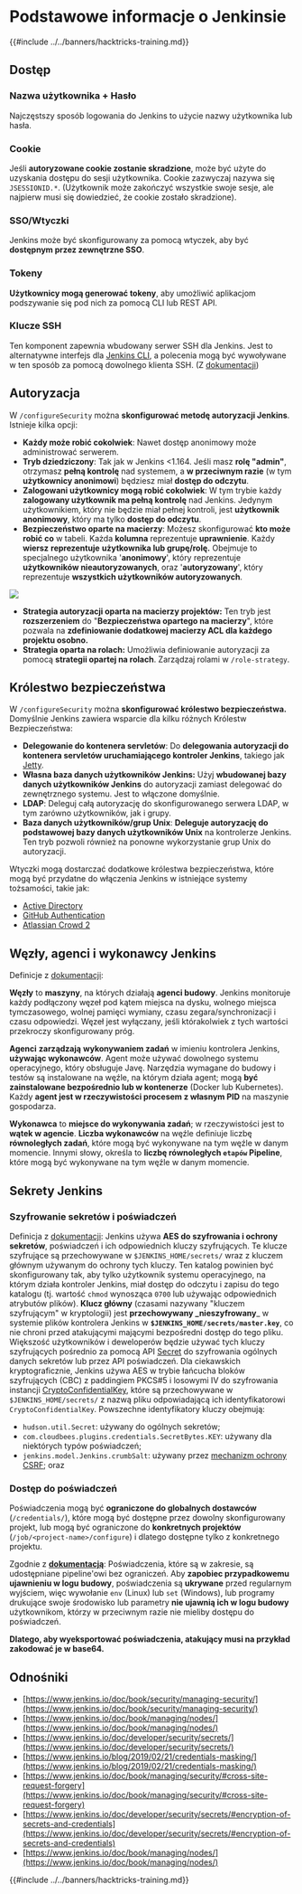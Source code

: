 # Podstawowe informacje o Jenkinsie

{{#include ../../banners/hacktricks-training.md}}

## Dostęp

### Nazwa użytkownika + Hasło

Najczęstszy sposób logowania do Jenkins to użycie nazwy użytkownika lub hasła.

### Cookie

Jeśli **autoryzowane cookie zostanie skradzione**, może być użyte do uzyskania dostępu do sesji użytkownika. Cookie zazwyczaj nazywa się `JSESSIONID.*`. (Użytkownik może zakończyć wszystkie swoje sesje, ale najpierw musi się dowiedzieć, że cookie zostało skradzione).

### SSO/Wtyczki

Jenkins może być skonfigurowany za pomocą wtyczek, aby być **dostępnym przez zewnętrzne SSO**.

### Tokeny

**Użytkownicy mogą generować tokeny**, aby umożliwić aplikacjom podszywanie się pod nich za pomocą CLI lub REST API.

### Klucze SSH

Ten komponent zapewnia wbudowany serwer SSH dla Jenkins. Jest to alternatywne interfejs dla [Jenkins CLI](https://www.jenkins.io/doc/book/managing/cli/), a polecenia mogą być wywoływane w ten sposób za pomocą dowolnego klienta SSH. (Z [dokumentacji](https://plugins.jenkins.io/sshd/))

## Autoryzacja

W `/configureSecurity` można **skonfigurować metodę autoryzacji Jenkins**. Istnieje kilka opcji:

- **Każdy może robić cokolwiek**: Nawet dostęp anonimowy może administrować serwerem.
- **Tryb dziedziczony**: Tak jak w Jenkins <1.164. Jeśli masz **rolę "admin"**, otrzymasz **pełną kontrolę** nad systemem, a **w przeciwnym razie** (w tym **użytkownicy anonimowi**) będziesz miał **dostęp do odczytu**.
- **Zalogowani użytkownicy mogą robić cokolwiek**: W tym trybie każdy **zalogowany użytkownik ma pełną kontrolę** nad Jenkins. Jedynym użytkownikiem, który nie będzie miał pełnej kontroli, jest **użytkownik anonimowy**, który ma tylko **dostęp do odczytu**.
- **Bezpieczeństwo oparte na macierzy**: Możesz skonfigurować **kto może robić co** w tabeli. Każda **kolumna** reprezentuje **uprawnienie**. Każdy **wiersz** **reprezentuje** **użytkownika lub grupę/rolę.** Obejmuje to specjalnego użytkownika '**anonimowy**', który reprezentuje **użytkowników nieautoryzowanych**, oraz '**autoryzowany**', który reprezentuje **wszystkich użytkowników autoryzowanych**.

![](<../../images/image (149).png>)

- **Strategia autoryzacji oparta na macierzy projektów:** Ten tryb jest **rozszerzeniem** do "**Bezpieczeństwa opartego na macierzy**", które pozwala na **zdefiniowanie dodatkowej macierzy ACL dla każdego projektu osobno.**
- **Strategia oparta na rolach:** Umożliwia definiowanie autoryzacji za pomocą **strategii opartej na rolach**. Zarządzaj rolami w `/role-strategy`.

## **Królestwo bezpieczeństwa**

W `/configureSecurity` można **skonfigurować królestwo bezpieczeństwa.** Domyślnie Jenkins zawiera wsparcie dla kilku różnych Królestw Bezpieczeństwa:

- **Delegowanie do kontenera servletów**: Do **delegowania autoryzacji do kontenera servletów uruchamiającego kontroler Jenkins**, takiego jak [Jetty](https://www.eclipse.org/jetty/).
- **Własna baza danych użytkowników Jenkins:** Użyj **wbudowanej bazy danych użytkowników Jenkins** do autoryzacji zamiast delegować do zewnętrznego systemu. Jest to włączone domyślnie.
- **LDAP**: Deleguj całą autoryzację do skonfigurowanego serwera LDAP, w tym zarówno użytkowników, jak i grupy.
- **Baza danych użytkowników/grup Unix**: **Deleguje autoryzację do podstawowej bazy danych użytkowników Unix** na kontrolerze Jenkins. Ten tryb pozwoli również na ponowne wykorzystanie grup Unix do autoryzacji.

Wtyczki mogą dostarczać dodatkowe królestwa bezpieczeństwa, które mogą być przydatne do włączenia Jenkins w istniejące systemy tożsamości, takie jak:

- [Active Directory](https://plugins.jenkins.io/active-directory)
- [GitHub Authentication](https://plugins.jenkins.io/github-oauth)
- [Atlassian Crowd 2](https://plugins.jenkins.io/crowd2)

## Węzły, agenci i wykonawcy Jenkins

Definicje z [dokumentacji](https://www.jenkins.io/doc/book/managing/nodes/):

**Węzły** to **maszyny**, na których działają **agenci budowy**. Jenkins monitoruje każdy podłączony węzeł pod kątem miejsca na dysku, wolnego miejsca tymczasowego, wolnej pamięci wymiany, czasu zegara/synchronizacji i czasu odpowiedzi. Węzeł jest wyłączany, jeśli którakolwiek z tych wartości przekroczy skonfigurowany próg.

**Agenci** **zarządzają** **wykonywaniem zadań** w imieniu kontrolera Jenkins, **używając wykonawców**. Agent może używać dowolnego systemu operacyjnego, który obsługuje Javę. Narzędzia wymagane do budowy i testów są instalowane na węźle, na którym działa agent; mogą **być zainstalowane bezpośrednio lub w kontenerze** (Docker lub Kubernetes). Każdy **agent jest w rzeczywistości procesem z własnym PID** na maszynie gospodarza.

**Wykonawca** to **miejsce do wykonywania zadań**; w rzeczywistości jest to **wątek w agencie**. **Liczba wykonawców** na węźle definiuje liczbę **równoległych zadań**, które mogą być wykonywane na tym węźle w danym momencie. Innymi słowy, określa to **liczbę równoległych `etapów` Pipeline**, które mogą być wykonywane na tym węźle w danym momencie.

## Sekrety Jenkins

### Szyfrowanie sekretów i poświadczeń

Definicja z [dokumentacji](https://www.jenkins.io/doc/developer/security/secrets/#encryption-of-secrets-and-credentials): Jenkins używa **AES do szyfrowania i ochrony sekretów**, poświadczeń i ich odpowiednich kluczy szyfrujących. Te klucze szyfrujące są przechowywane w `$JENKINS_HOME/secrets/` wraz z kluczem głównym używanym do ochrony tych kluczy. Ten katalog powinien być skonfigurowany tak, aby tylko użytkownik systemu operacyjnego, na którym działa kontroler Jenkins, miał dostęp do odczytu i zapisu do tego katalogu (tj. wartość `chmod` wynosząca `0700` lub używając odpowiednich atrybutów plików). **Klucz główny** (czasami nazywany "kluczem szyfrującym" w kryptologii) jest **przechowywany \_nieszyfrowany**\_ w systemie plików kontrolera Jenkins w **`$JENKINS_HOME/secrets/master.key`**, co nie chroni przed atakującymi mającymi bezpośredni dostęp do tego pliku. Większość użytkowników i deweloperów będzie używać tych kluczy szyfrujących pośrednio za pomocą API [Secret](https://javadoc.jenkins.io/byShortName/Secret) do szyfrowania ogólnych danych sekretów lub przez API poświadczeń. Dla ciekawskich kryptograficznie, Jenkins używa AES w trybie łańcucha bloków szyfrujących (CBC) z paddingiem PKCS#5 i losowymi IV do szyfrowania instancji [CryptoConfidentialKey](https://javadoc.jenkins.io/byShortName/CryptoConfidentialKey), które są przechowywane w `$JENKINS_HOME/secrets/` z nazwą pliku odpowiadającą ich identyfikatorowi `CryptoConfidentialKey`. Powszechne identyfikatory kluczy obejmują:

- `hudson.util.Secret`: używany do ogólnych sekretów;
- `com.cloudbees.plugins.credentials.SecretBytes.KEY`: używany dla niektórych typów poświadczeń;
- `jenkins.model.Jenkins.crumbSalt`: używany przez [mechanizm ochrony CSRF](https://www.jenkins.io/doc/book/managing/security/#cross-site-request-forgery); oraz

### Dostęp do poświadczeń

Poświadczenia mogą być **ograniczone do globalnych dostawców** (`/credentials/`), które mogą być dostępne przez dowolny skonfigurowany projekt, lub mogą być ograniczone do **konkretnych projektów** (`/job/<project-name>/configure`) i dlatego dostępne tylko z konkretnego projektu.

Zgodnie z [**dokumentacją**](https://www.jenkins.io/blog/2019/02/21/credentials-masking/): Poświadczenia, które są w zakresie, są udostępniane pipeline'owi bez ograniczeń. Aby **zapobiec przypadkowemu ujawnieniu w logu budowy**, poświadczenia są **ukrywane** przed regularnym wyjściem, więc wywołanie `env` (Linux) lub `set` (Windows), lub programy drukujące swoje środowisko lub parametry **nie ujawnią ich w logu budowy** użytkownikom, którzy w przeciwnym razie nie mieliby dostępu do poświadczeń.

**Dlatego, aby wyeksportować poświadczenia, atakujący musi na przykład zakodować je w base64.**

## Odnośniki

- [https://www.jenkins.io/doc/book/security/managing-security/](https://www.jenkins.io/doc/book/security/managing-security/)
- [https://www.jenkins.io/doc/book/managing/nodes/](https://www.jenkins.io/doc/book/managing/nodes/)
- [https://www.jenkins.io/doc/developer/security/secrets/](https://www.jenkins.io/doc/developer/security/secrets/)
- [https://www.jenkins.io/blog/2019/02/21/credentials-masking/](https://www.jenkins.io/blog/2019/02/21/credentials-masking/)
- [https://www.jenkins.io/doc/book/managing/security/#cross-site-request-forgery](https://www.jenkins.io/doc/book/managing/security/#cross-site-request-forgery)
- [https://www.jenkins.io/doc/developer/security/secrets/#encryption-of-secrets-and-credentials](https://www.jenkins.io/doc/developer/security/secrets/#encryption-of-secrets-and-credentials)
- [https://www.jenkins.io/doc/book/managing/nodes/](https://www.jenkins.io/doc/book/managing/nodes/)

{{#include ../../banners/hacktricks-training.md}}

